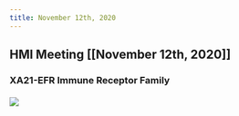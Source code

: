 ```yaml
---
title: November 12th, 2020
---
```


## HMI Meeting [[November 12th, 2020]]
### XA21-EFR Immune Receptor Family
#### ![](https://firebasestorage.googleapis.com/v0/b/firescript-577a2.appspot.com/o/imgs%2Fapp%2FQualifying_Exam%2FfKutyOmpTr.png?alt=media&token=c1c86ddd-e38e-47f5-be54-668749af6c45)
